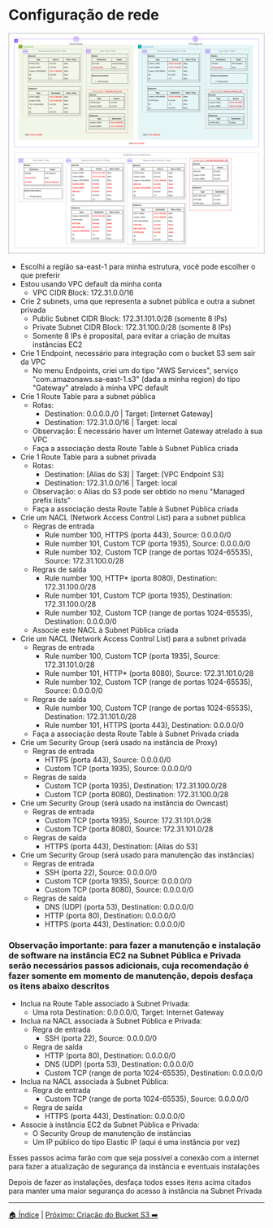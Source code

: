 # Configuração de rede
![Owncast-Network.drawio.svg](/Images/Owncast-Network.drawio.svg)

- Escolhi a região sa-east-1 para minha estrutura, você pode escolher o que preferir
- Estou usando VPC default da minha conta
  - VPC CIDR Block: 172.31.0.0/16
- Crie 2 subnets, uma que representa a subnet pública e outra a subnet privada
  - Public Subnet CIDR Block: 172.31.101.0/28 (somente 8 IPs)
  - Private Subnet CIDR Block: 172.31.100.0/28 (somente 8 IPs)
  - Somente 8 IPs é proposital, para evitar a criação de muitas instâncias EC2
- Crie 1 Endpoint, necessário para integração com o bucket S3 sem sair da VPC
  - No menu Endpoints, criei um do tipo "AWS Services", serviço "com.amazonaws.sa-east-1.s3" (dada a minha region) do tipo "Gateway" atrelado à minha VPC default
- Crie 1 Route Table para a subnet pública
  - Rotas:
    - Destination: 0.0.0.0./0 | Target: [Internet Gateway]
    - Destination: 172.31.0.0/16 | Target: local
  - Observação: É necessário haver um Internet Gateway atrelado à sua VPC
  - Faça a associação desta Route Table à Subnet Pública criada
- Crie 1 Route Table para a subnet privada
  - Rotas:
    - Destination: [Alias do S3] | Target: [VPC Endpoint S3]
    - Destination: 172.31.0.0/16 | Target: local
  - Observação: o Alias do S3 pode ser obtido no menu "Managed prefix lists"
  - Faça a associação desta Route Table à Subnet Pública criada
- Crie um NACL (Network Access Control List) para a subnet pública
  - Regras de entrada
    - Rule number 100, HTTPS (porta 443), Source: 0.0.0.0/0
    - Rule number 101, Custom TCP (porta 1935), Source: 0.0.0.0/0
    - Rule number 102, Custom TCP (range de portas 1024-65535), Source: 172.31.100.0/28
  - Regras de saída
    - Rule number 100, HTTP* (porta 8080), Destination: 172.31.100.0/28
    - Rule number 101, Custom TCP (porta 1935), Destination: 172.31.100.0/28
    - Rule number 102, Custom TCP (range de portas 1024-65535), Destination: 0.0.0.0/0
  - Associe este NACL à Subnet Pública criada
- Crie um NACL (Network Access Control List) para a subnet privada
  - Regras de entrada
    - Rule number 100, Custom TCP (porta 1935), Source: 172.31.101.0/28
    - Rule number 101, HTTP* (porta 8080), Source: 172.31.101.0/28
    - Rule number 102, Custom TCP (range de portas 1024-65535), Source: 0.0.0.0/0
  - Regras de saída
    - Rule number 100, Custom TCP (range de portas 1024-65535), Destination: 172.31.101.0/28
    - Rule number 101, HTTPS (porta 443), Destination: 0.0.0.0/0
  - Faça a associação desta Route Table à Subnet Privada criada
- Crie um Security Group (será usado na instância de Proxy)
  - Regras de entrada
    - HTTPS (porta 443), Source: 0.0.0.0/0
    - Custom TCP (porta 1935), Source: 0.0.0.0/0
  - Regras de saída
    - Custom TCP (porta 1935), Destination: 172.31.100.0/28
    - Custom TCP (porta 8080), Destination: 172.31.100.0/28
- Crie um Security Group (será usado na instância do Owncast)
  - Regras de entrada
    - Custom TCP (porta 1935), Source: 172.31.101.0/28
    - Custom TCP (porta 8080), Source: 172.31.101.0/28
  - Regras de saída
    - HTTPS (porta 443), Destination: [Alias do S3]
- Crie um Security Group (será usado para manutenção das instâncias)
  - Regras de entrada
    - SSH (porta 22), Source: 0.0.0.0/0
    - Custom TCP (porta 1935), Source: 0.0.0.0/0
    - Custom TCP (porta 8080), Source: 0.0.0.0/0
  - Regras de saída
    - DNS (UDP) (porta 53), Destination: 0.0.0.0/0
    - HTTP (porta 80), Destination: 0.0.0.0/0
    - HTTPS (porta 443), Destination: 0.0.0.0/0

### Observação importante: para fazer a manutenção e instalação de software na instância EC2 na Subnet Pública e Privada serão necessários passos adicionais, cuja recomendação é fazer somente em momento de manutenção, depois desfaça os itens abaixo descritos
- Inclua na Route Table associado à Subnet Privada:
  - Uma rota Destination: 0.0.0.0/0, Target: Internet Gateway
- Inclua na NACL associada à Subnet Pública e Privada:
  - Regra de entrada
    - SSH (porta 22), Source: 0.0.0.0/0
  - Regra de saída
    - HTTP (porta 80), Destination: 0.0.0.0/0
    - DNS (UDP) (porta 53), Destination: 0.0.0.0/0
    - Custom TCP (range de porta 1024-65535), Destination: 0.0.0.0/0
- Inclua na NACL associada à Subnet Pública:
  - Regra de entrada
    - Custom TCP (range de porta 1024-65535), Source: 0.0.0.0/0
  - Regra de saída
    - HTTPS (porta 443), Destination: 0.0.0.0/0
- Associe à instância EC2 da Subnet Pública e Privada:
  - O Security Group de manutenção de instâncias
  - Um IP público do tipo Elastic IP (aqui é uma instância por vez)

Esses passos acima farão com que seja possível a conexão com a internet para fazer a atualização de segurança da instância e eventuais instalações

Depois de fazer as instalações, desfaça todos esses itens acima citados para manter uma maior segurança do acesso à instância na Subnet Privada

---
[🏠 Índice](../README.md) | [Próximo: Criação do Bucket S3 ➡️](02-S3-Bucket.md)
